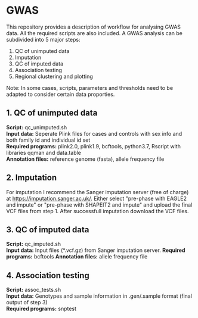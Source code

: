 # GWAS
This repository provides a description of workflow for analysing GWAS data. All the required scripts are also included. A GWAS analysis can be subdivided into 5 major steps:

1. QC of unimputed data
2. Imputation
3. QC of imputed data
4. Association testing
5. Regional clustering and plotting

Note: In some cases, scripts, parameters and thresholds need to be adapted to consider certain data proporties.

## 1. QC of unimputed data
**Script:** qc_unimputed.sh \
**Input data:** Seperate Plink files for cases and controls with sex info and both family id and individual id set \
**Required programs:** plink2.0, plink1.9, bcftools, python3.7, Rscript with libraries qqman and data.table \
**Annotation files:** reference genome (fasta), allele frequency file


## 2. Imputation
For imputation I recommend the Sanger imputation server (free of charge) at https://imputation.sanger.ac.uk/. Either select "pre-phase with EAGLE2 and impute" or "pre-phase with SHAPEIT2 and impute" and upload the final VCF files from step 1. After successfull imputation download the VCF files.


## 3. QC of imputed data
**Script:** qc_imputed.sh \
**Input data:** Input files (*.vcf.gz) from Sanger imputation server.
**Required programs:** bcftools
**Annotation files:** allele frequency file


## 4. Association testing
**Script:** assoc_tests.sh \
**Input data:** Genotypes and sample information in .gen/.sample format (final output of step 3) \
**Required programs:** snptest
